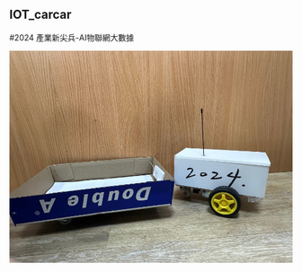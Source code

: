 ## IOT_carcar

#2024 產業新尖兵-AI物聯網大數據

![image](https://github.com/rong142/IOT_carcar/blob/main/img/image.png)


